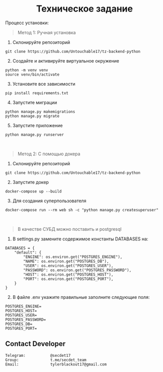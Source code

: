 <h1 style="text-align:center;">Техническое задание</h1>

Процесс установки:

> Метод 1: Ручная установка

1. Склонируйте репозиторий
```
git clone https://github.com/Untouchable17/tz-backend-python
```
2. Создайте и активируйте виртуальное окружение
```
python -m venv venv
source venv/bin/activate
```
3. Установите все зависимости
```
pip install requirements.txt
```
4. Запустите миграции
```
python manage.py makemigrations
python manage.py migrate
```
5. Запустите приложение
```
python manage.py runserver
```
<br/>

> Метод 2: С помощью докера
1. Склонируйте репозиторий
```
git clone https://github.com/Untouchable17/tz-backend-python
```
2. Запустите докер
```
docker-compose up --build
```
3. Для создания суперпользователя
```
docker-compose run --rm web sh -c "python manage.py createsuperuser"

```
<br/>

> В качестве СУБД можно поставить и postgresql
1. В settings.py замените содержимое константы DATABASES на:
```
DATABASES = {
    "default": {
        "ENGINE": os.environ.get("POSTGRES_ENGINE"),
        "NAME": os.environ.get("POSTGRES_DB"),
        "USER": os.environ.get("POSTGRES_USER"),
        "PASSWORD": os.environ.get("POSTGRES_PASSWORD"),
        "HOST": os.environ.get("POSTGRES_HOST"),
        "PORT": os.environ.get("POSTGRES_PORT"),
    }
}
```
2. В файле .env укажите правильные заполните следующие поля:
```
POSTGRES_ENGINE=
POSTGRES_HOST=
POSTGRES_USER=
POSTGRES_PASSWORD=
POSTGRES_DB=
POSTGRES_PORT=
```


## Contact Developer


    Telegram:           @secdet17
    Group:              t.me/secdet_team
    Email:              tylerblackout17@gmail.com
